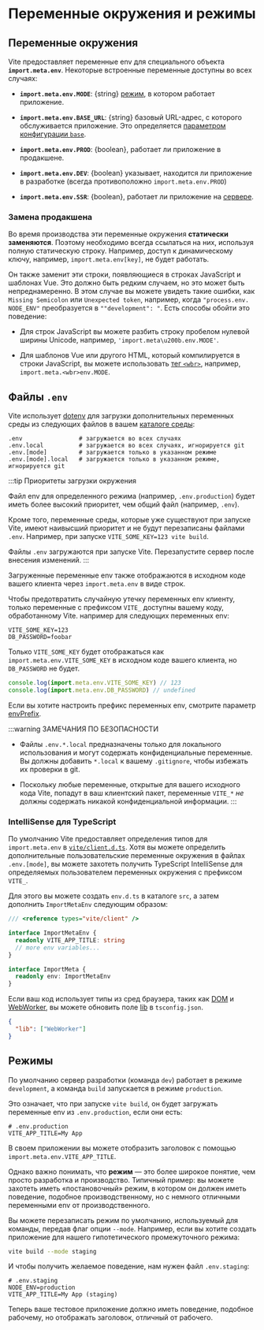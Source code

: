 # Переменные окружения и режимы

## Переменные окружения

Vite предоставляет переменные env для специального объекта **`import.meta.env`**. Некоторые встроенные переменные доступны во всех случаях:

- **`import.meta.env.MODE`**: {string} [режим](#modes), в котором работает приложение.

- **`import.meta.env.BASE_URL`**: {string} базовый URL-адрес, с которого обслуживается приложение. Это определяется [параметром конфигурации `base`](/config/shared-options.md#base).

- **`import.meta.env.PROD`**: {boolean}, работает ли приложение в продакшене.

- **`import.meta.env.DEV`**: {boolean} указывает, находится ли приложение в разработке (всегда противоположно `import.meta.env.PROD`)

- **`import.meta.env.SSR`**: {boolean}, работает ли приложение на [сервере](./ssr.md#conditional-logic).

### Замена продакшена

Во время производства эти переменные окружения **статически заменяются**. Поэтому необходимо всегда ссылаться на них, используя полную статическую строку. Например, доступ к динамическому ключу, например, `import.meta.env[key]`, не будет работать.

Он также заменит эти строки, появляющиеся в строках JavaScript и шаблонах Vue. Это должно быть редким случаем, но это может быть непреднамеренно. В этом случае вы можете увидеть такие ошибки, как `Missing Semicolon` или `Unexpected token`, например, когда `"process.env.`<wbr>`NODE_ENV"` преобразуется в `""development": "`. Есть способы обойти это поведение:

- Для строк JavaScript вы можете разбить строку пробелом нулевой ширины Unicode, например, `'import.meta\u200b.env.MODE'`.

- Для шаблонов Vue или другого HTML, который компилируется в строки JavaScript, вы можете использовать [тег `<wbr>`](https://developer.mozilla.org/en-US/docs/Web/HTML/Element/wbr), например, `import.meta.<wbr>env.MODE`.

## Файлы `.env`

Vite использует [dotenv](https://github.com/motdotla/dotenv) для загрузки дополнительных переменных среды из следующих файлов в вашем [каталоге среды](/config/shared-options.md#envdir):

```
.env                # загружается во всех случаях
.env.local          # загружается во всех случаях, игнорируется git
.env.[mode]         # загружается только в указанном режиме
.env.[mode].local   # загружается только в указанном режиме, игнорируется git
```

:::tip Приоритеты загрузки окружения

Файл env для определенного режима (например, `.env.production`) будет иметь более высокий приоритет, чем общий файл (например, `.env`).

Кроме того, переменные среды, которые уже существуют при запуске Vite, имеют наивысший приоритет и не будут перезаписаны файлами `.env`. Например, при запуске `VITE_SOME_KEY=123 vite build`.

Файлы `.env` загружаются при запуске Vite. Перезапустите сервер после внесения изменений.
:::

Загруженные переменные env также отображаются в исходном коде вашего клиента через `import.meta.env` в виде строк.

Чтобы предотвратить случайную утечку переменных env клиенту, только переменные с префиксом `VITE_` доступны вашему коду, обработанному Vite. например для следующих переменных env:

```
VITE_SOME_KEY=123
DB_PASSWORD=foobar
```

Только `VITE_SOME_KEY` будет отображаться как `import.meta.env.VITE_SOME_KEY` в исходном коде вашего клиента, но `DB_PASSWORD` не будет.

```js
console.log(import.meta.env.VITE_SOME_KEY) // 123
console.log(import.meta.env.DB_PASSWORD) // undefined
```

Если вы хотите настроить префикс переменных env, смотрите параметр [envPrefix](/config/shared-options.html#envprefix).

:::warning ЗАМЕЧАНИЯ ПО БЕЗОПАСНОСТИ

- Файлы `.env.*.local` предназначены только для локального использования и могут содержать конфиденциальные переменные. Вы должны добавить `*.local` к вашему `.gitignore`, чтобы избежать их проверки в git.

- Поскольку любые переменные, открытые для вашего исходного кода Vite, попадут в ваш клиентский пакет, переменные `VITE_*` _не_ должны содержать никакой конфиденциальной информации.
  :::

### IntelliSense для TypeScript

По умолчанию Vite предоставляет определения типов для `import.meta.env` в [`vite/client.d.ts`](https://github.com/vitejs/vite/blob/main/packages/vite/client.d.ts). Хотя вы можете определить дополнительные пользовательские переменные окружения в файлах `.env.[mode]`, вы можете захотеть получить TypeScript IntelliSense для определяемых пользователем переменных окружения с префиксом `VITE_`.

Для этого вы можете создать `env.d.ts` в каталоге `src`, а затем дополнить `ImportMetaEnv` следующим образом:

```typescript
/// <reference types="vite/client" />

interface ImportMetaEnv {
  readonly VITE_APP_TITLE: string
  // more env variables...
}

interface ImportMeta {
  readonly env: ImportMetaEnv
}
```

Если ваш код использует типы из сред браузера, таких как [DOM](https://github.com/microsoft/TypeScript/blob/main/lib/lib.dom.d.ts) и [WebWorker](https://github.com/microsoft/TypeScript/blob/main/lib/lib.webworker.d.ts), вы можете обновить поле [lib](https://www.typescriptlang.org/tsconfig#lib) в `tsconfig.json`.

```json
{
  "lib": ["WebWorker"]
}
```

## Режимы

По умолчанию сервер разработки (команда `dev`) работает в режиме `development`, а команда `build` запускается в режиме `production`.

Это означает, что при запуске `vite build`, он будет загружать переменные env из `.env.production`, если они есть:

```
# .env.production
VITE_APP_TITLE=My App
```

В своем приложении вы можете отобразить заголовок с помощью `import.meta.env.VITE_APP_TITLE`.

Однако важно понимать, что **режим** — это более широкое понятие, чем просто разработка и производство. Типичный пример: вы можете захотеть иметь «постановочный» режим, в котором он должен иметь поведение, подобное производственному, но с немного отличными переменными env от производственного.

Вы можете перезаписать режим по умолчанию, используемый для команды, передав флаг опции `--mode`. Например, если вы хотите создать приложение для нашего гипотетического промежуточного режима:

```bash
vite build --mode staging
```

И чтобы получить желаемое поведение, нам нужен файл `.env.staging`:

```
# .env.staging
NODE_ENV=production
VITE_APP_TITLE=My App (staging)
```

Теперь ваше тестовое приложение должно иметь поведение, подобное рабочему, но отображать заголовок, отличный от рабочего.
